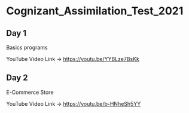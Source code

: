 # Cognizant_Assimilation_Test_2021

## Day 1

Basics programs

YouTube Video Link -> https://youtu.be/YYBLze7BsKk


## Day 2

E-Commerce Store

YouTube Video Link -> https://youtu.be/b-HNheSh5YY
